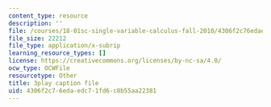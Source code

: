 ```yaml
---
content_type: resource
description: ''
file: /courses/18-01sc-single-variable-calculus-fall-2010/4306f2c76edaedc71fd6c8b55aa22381_uc4xJsi99bk.srt
file_size: 22212
file_type: application/x-subrip
learning_resource_types: []
license: https://creativecommons.org/licenses/by-nc-sa/4.0/
ocw_type: OCWFile
resourcetype: Other
title: 3play caption file
uid: 4306f2c7-6eda-edc7-1fd6-c8b55aa22381
---
```

